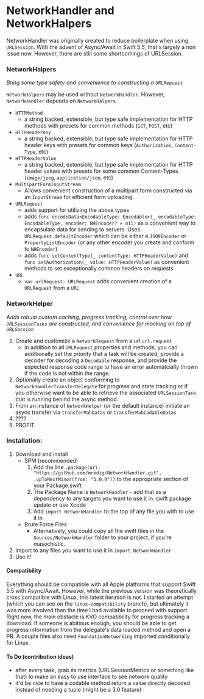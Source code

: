 # NetworkHandler and NetworkHalpers

NetworkHandler was originally created to reduce boilerplate when using `URLSession`. With the advent of Async/Await in Swift 5.5, that's largely a non issue now. However, there are still some shortcomings of URLSession.

### NetworkHalpers
*Bring some type safety and convenience to constructing a `URLRequest`*

`NetworkHalpers` may be used without `NetworkHandler`. However, `NetworkHandler` depends on `NetworkHalpers`.

* `HTTPMethod`
	* a string backed, extensible, but type safe implementation for HTTP methods with presets for common methods (`GET`, `POST`, etc)
* `HTTPHeaderKey`
	* a string backed, extensible, but type safe implementation for HTTP header keys with presets for common keys (`Authorization`, `Content-Type`, etc)
* `HTTPHeaderValue`
	* a string backed, extensible, but type safe implementation for HTTP header values with presets for some common Content-Types (`image/jpeg`, `application/json`, etc)
* `MultipartFormInputStream`
	* Allows convenient construction of a multipart form constructed via an `InputStream` for efficient form uploading.
* `URLRequest`
	* adds support for utilizing the above types
	* adds `func encodeData<EncodableType: Encodable>(_ encodableType: EncodableType, encoder: NHEncoder? = nil)` as a convenient way to encapsulate data for sending to servers. Uses `URLRequest.defaultEncoder` which can be either a `JSONEncoder` or `PropertyListEncoder` (or any other encoder you create and conform to `NHEncoder`)
	* adds `func setContentType(_ contentType: HTTPHeaderValue)` and `func setAuthorization(_ value: HTTPHeaderValue)` as convenient methods to set exceptionally common headers on requests
* `URL`
	* `var urlRequest: URLRequest` adds convenient creation of a `URLRequest` from a `URL`
	
### NetworkHelper
*Adds robust custom caching, progress tracking, control over how `URLSessionTasks` are constructed, and convenience for mocking on top of `URLSession`*

1. Create and customize a `NetworkRequest` from a url `url.request`
	* in addition to all `URLRequest` properties and methods, you can additionally set the priority that a task will be created, provide a decoder for decoding a `Decodable` response, and provide the expected response code range to have an error automatcially thrown if the code is not within the range.
1. Optionally create an object conforming to `NetworkHandlerTransferDelegate` for progress and state tracking or if you otherwise want to be able to retrieve the associated `URLSessionTask` that is running behind the async method.
1. From an instance of `NetworkHelper` (or the default instance) initiate an async transfer via `transferMahDatas` or `transferMahCodableDatas`
1. ????
1. PROFIT

### Installation:

1. Download and install
	* SPM (recommended)
		1. Add the line `.package(url: "https://github.com/mredig/NetworkHandler.git", .upToNextMinor(from: "1.0.0"))` to the appropriate section of your Package.swift
		1. The Package Name is `NetworkHandler` - add that as a dependency to any targets you want to use it in.
		swift package update or use Xcode
		1. Add `import NetworkHandler` to the top of any file you with to use it in
	* Brute Force Files
		* Alternatively, you could copy all the swift files in the `Sources/NetworkHandler` folder to your project, if you're masochistic.
1. Import to any files you want to use it in
	`import NetworkHandler`
1. Use it!

#### Compatibility
Everything should be compatible with all Apple platforms that support Swift 5.5 with Async/Await.
However, while the previous version was theoretically cross compatible with Linux, this latest iteration is not. I started an attempt (which you can see on the `linux-compatibility` branch), but ultimately it was more involved than the time I had available to proceed with support. Right now, the main obstacle is KVO compatibility for progress tracking a download. If someone is abitious enough, you should be able to get progress information from the delegate's data loaded method and open a PR. A couple files also need `FoundationNetworking` imported conditionally for Linux.


#### To Do (contribution ideas)
* after every task, grab its metrics (URLSessionMetrics or something like that) to make an easy to use interface to see network quality
* it'd be nice to have a codable method return a value directly decoded instead of needing a tuple (might be a 3.0 feature)
